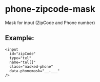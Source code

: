 # phone-zipcode-mask

Mask for input (ZipCode and Phone number)

## Example:
```
<input
  id="zipCode"
  type="tel"
  name="tel[]"
  class="masked-phone"
  data-phonemask="__-___"
/>
```